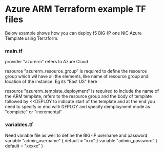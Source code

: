 # Azure ARM  Terraform example TF files
Below example shows how you can deploy f5 BIG-IP one NIC Azure Template using Terraform.

### main.tf
provider "azurerm" refers to Azure Cloud

resource "azurerm_resource_group" is required to define the resource group which wil have all the elements, like name of resource group and location of the instance. Eg its "East US" here 

resource "azurerm_template_deployment"  is required to include the name of the ARM template, refers to the resource group and the body of template followed by <<DEPLOY to indicate start of the template and at the end you need to specify or end with DEPLOY and specify demployment mode as "complete" or "incremental"


### variables.tf
Need variable file as well to define the BIG-IP username and password
variable "admin_username" {
  default = "xxx"
}
variable "admin_password" {
  default = "xxxxx"
}

